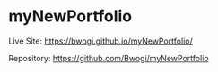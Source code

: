 # myNewPortfolio
Live Site: https://bwogi.github.io/myNewPortfolio/

Repository: https://github.com/Bwogi/myNewPortfolio

